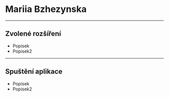 # Mariia Bzhezynska
---
## Zvolené rozšíření
- Popisek
- Popisek2
---
## Spuštění aplikace

- Popisek
- Popisek2
